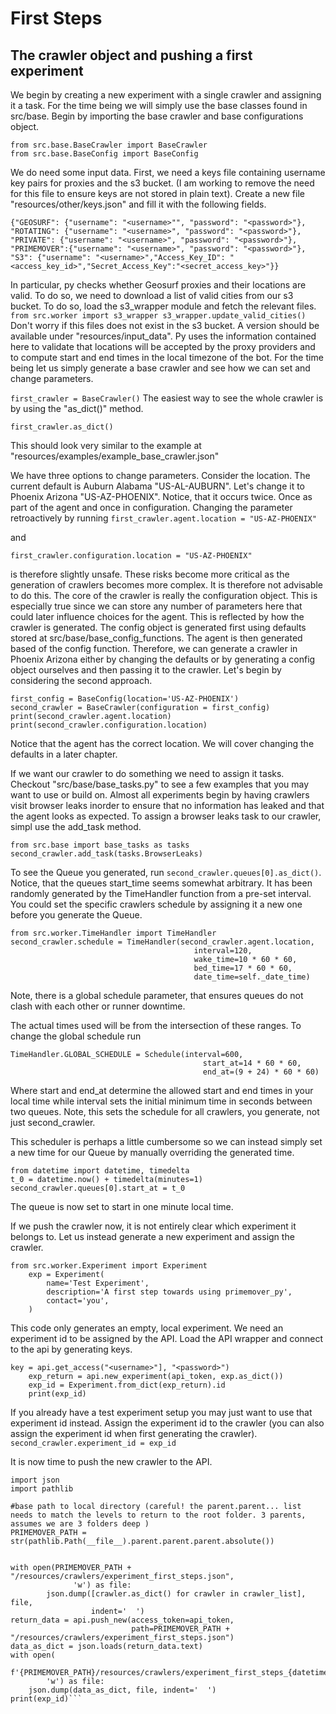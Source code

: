# First Steps
## The crawler object and pushing a first experiment
We begin by creating a new experiment with a single crawler and assigning it a task.
For the time being we will simply use the base classes found in src/base. Begin by importing
the base crawler and base configurations object.

```
from src.base.BaseCrawler import BaseCrawler
from src.base.BaseConfig import BaseConfig
```

We do need some input data. First, we need a keys file containing 
username key pairs for proxies and the s3 bucket. (I am working to remove the need
for this file to ensure keys are not stored in plain text). Create a new file "resources/other/keys.json"
and fill it with the following fields.

```
{"GEOSURF": {"username": "<username>"", "password": "<password>"},
"ROTATING": {"username": "<username>", "password": "<password>"},
"PRIVATE": {"username": "<username>", "password": "<password>"},
"PRIMEMOVER":{"username": "<username>", "password": "<password>"},
"S3": {"username": "<username>","Access_Key_ID": "<access_key_id>","Secret_Access_Key":"<secret_access_key>"}}
```

In particular, py checks whether Geosurf proxies and their
locations are valid. To do so, we need to download a list of valid cities from our
s3 bucket. To do so, load the s3_wrapper module and fetch the relevant files.
`
from src.worker import s3_wrapper
s3_wrapper.update_valid_cities()
`
Don't worry if this files does not exist in the s3 bucket. A version
should be available under "resources/input_data". Py uses the information contained here
to validate that locations will be accepted by the proxy providers and to compute start and end
times in the local timezone of the bot.
For the time being let us simply generate a base crawler and see how we can set and change parameters.

`
first_crawler = BaseCrawler()
`
The easiest way to see the whole crawler is by using the "as_dict()" method.

`first_crawler.as_dict()`

This should look very similar to the example at "resources/examples/example_base_crawler.json"

We have three options to change parameters. Consider the location. The current default is Auburn Alabama
"US-AL-AUBURN". Let's change it to Phoenix Arizona "US-AZ-PHOENIX". Notice, that it occurs twice.
Once as part of the agent and once in configuration. Changing the parameter retroactively
by running ```first_crawler.agent.location = "US-AZ-PHOENIX"```

and 

```first_crawler.configuration.location = "US-AZ-PHOENIX"``` 

is therefore slightly unsafe.
These risks become more critical as the generation of crawlers becomes more complex. 
It is therefore not advisable to do this. The core of the crawler is really the configuration object.
This is especially true since we can store any number of parameters here that could later influence
choices for the agent. This is reflected by how the crawler is generated. The config object is generated
first using defaults stored at src/base/base_config_functions. The agent is then generated
based of the config function. Therefore, we can generate a crawler in Phoenix Arizona
either by changing the defaults or by generating a config object ourselves and then passing it to the crawler. 
Let's begin by considering the second approach. 

```
first_config = BaseConfig(location='US-AZ-PHOENIX')
second_crawler = BaseCrawler(configuration = first_config)
print(second_crawler.agent.location)
print(second_crawler.configuration.location)
```
Notice that the agent has the correct location. We will cover changing the defaults in a later chapter.

If we want our crawler to do something we need to assign it tasks. Checkout 
"src/base/base_tasks.py" to see a few examples that you may want to use or build on.
Almost all experiments begin by having crawlers visit browser leaks inorder to ensure that no information
has leaked and that the agent looks as expected. To assign a browser leaks task to our crawler, simpl use the add_task method.

```
from src.base import base_tasks as tasks
second_crawler.add_task(tasks.BrowserLeaks)
```
To see the Queue you generated, run
`second_crawler.queues[0].as_dict()`.
Notice, that the queues start_time seems somewhat arbitrary. It has been randomly generated
by the TimeHandler function from a pre-set interval. 
You could set the specific crawlers schedule by assigning it a new one before you generate the Queue.

```
from src.worker.TimeHandler import TimeHandler
second_crawler.schedule = TimeHandler(second_crawler.agent.location,
                                         interval=120,
                                         wake_time=10 * 60 * 60,
                                         bed_time=17 * 60 * 60,
                                         date_time=self._date_time)
```
Note, there is a global schedule parameter, that ensures queues do not clash with each other or runner downtime.

The actual times used will be from the intersection of these ranges. To change the global schedule
run
```
TimeHandler.GLOBAL_SCHEDULE = Schedule(interval=600,
                                           start_at=14 * 60 * 60,
                                           end_at=(9 + 24) * 60 * 60)
```
Where start and end_at determine the allowed start and 
end times in your local time while interval sets the initial minimum time in seconds between
two queues. Note, this sets the schedule for all crawlers, you generate, not just second_crawler.

This scheduler is perhaps a little cumbersome so we can instead simply set a new time for our Queue
by manually overriding the generated time. 
```
from datetime import datetime, timedelta
t_0 = datetime.now() + timedelta(minutes=1)
second_crawler.queues[0].start_at = t_0
```
The queue is now set to start in one minute local time.

If we push the crawler now, it is not entirely clear which experiment it belongs to.
Let us instead generate a new experiment and assign the crawler.
```
from src.worker.Experiment import Experiment
    exp = Experiment(
        name='Test Experiment',
        description='A first step towards using primemover_py',
        contact='you',
    )
```
This code only generates an empty, local experiment. We need an experiment id to be assigned by the API.
Load the API wrapper and connect to the api by generating keys.
```
key = api.get_access("<username>"], "<password>")
    exp_return = api.new_experiment(api_token, exp.as_dict())
    exp_id = Experiment.from_dict(exp_return).id
    print(exp_id)
```
If you already have a test experiment setup you may just want to use that experiment id instead.
Assign the experiment id to the crawler (you can also assign the experiment id when first generating the crawler).
`second_crawler.experiment_id = exp_id`

It is now time to push the new crawler to the API.
```
import json
import pathlib

#base path to local directory (careful! the parent.parent... list needs to match the levels to return to the root folder. 3 parents, assumes we are 3 folders deep ) 
PRIMEMOVER_PATH = str(pathlib.Path(__file__).parent.parent.parent.absolute())


with open(PRIMEMOVER_PATH + "/resources/crawlers/experiment_first_steps.json",
              'w') as file:
        json.dump([crawler.as_dict() for crawler in crawler_list], file,
                  indent='  ')
return_data = api.push_new(access_token=api_token,
                           path=PRIMEMOVER_PATH + "/resources/crawlers/experiment_first_steps.json")
data_as_dict = json.loads(return_data.text)
with open(
        f'{PRIMEMOVER_PATH}/resources/crawlers/experiment_first_steps_{datetime.now().date().isoformat()}.json',
        'w') as file:
    json.dump(data_as_dict, file, indent='  ')
print(exp_id)```

